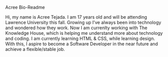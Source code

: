 Acree Bio-Readme

Hi, my name is Acree Tejada. I am 17 years old and will be attending Lawrence University this fall. Growing up I've always been into technology and wondered how they work. Now I am currenlty working with The Knowledge House, which is helping me understand more about technology and coding. I am currently learning HTML & CSS, while learning design. With this, I aspire to become a Software Developer in the near future and achieve a flexible/stable job.
